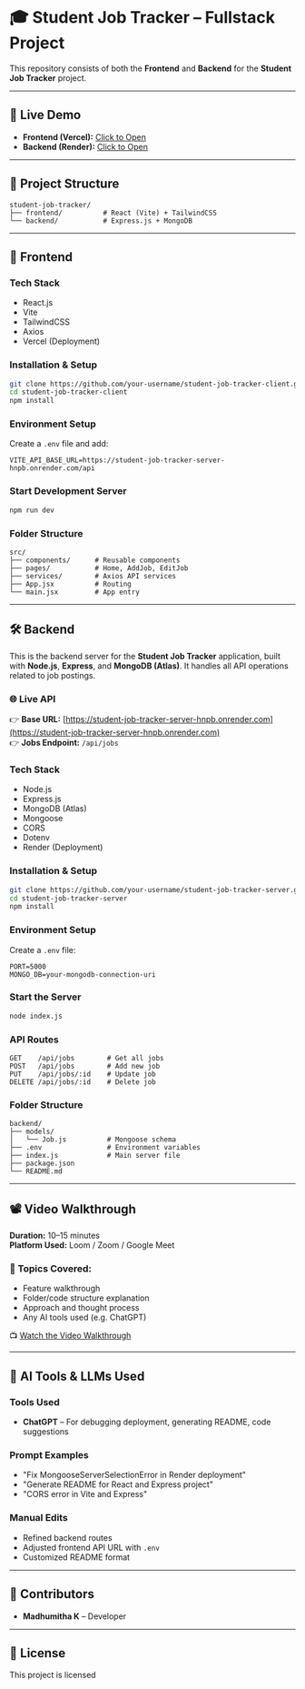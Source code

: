 # 🎓 Student Job Tracker – Fullstack Project

This repository consists of both the **Frontend** and **Backend** for the **Student Job Tracker** project.

---

## 🚀 Live Demo

- **Frontend (Vercel):** [Click to Open](https://student-job-tracker-client.vercel.app/)
- **Backend (Render):** [Click to Open](https://student-job-tracker-server-hnpb.onrender.com/api)

---

## 📂 Project Structure

```
student-job-tracker/
├── frontend/          # React (Vite) + TailwindCSS
└── backend/           # Express.js + MongoDB
```

---

## 🧩 Frontend

### Tech Stack

- React.js
- Vite
- TailwindCSS
- Axios
- Vercel (Deployment)

### Installation & Setup

```bash
git clone https://github.com/your-username/student-job-tracker-client.git
cd student-job-tracker-client
npm install
```

### Environment Setup

Create a `.env` file and add:

```env
VITE_API_BASE_URL=https://student-job-tracker-server-hnpb.onrender.com/api
```

### Start Development Server

```bash
npm run dev
```

### Folder Structure

```
src/
├── components/      # Reusable components
├── pages/           # Home, AddJob, EditJob
├── services/        # Axios API services
├── App.jsx          # Routing
└── main.jsx         # App entry
```

---

## 🛠 Backend

This is the backend server for the **Student Job Tracker** application, built with **Node.js**, **Express**, and **MongoDB (Atlas)**. It handles all API operations related to job postings.

### 🌐 Live API

👉 **Base URL:** [https://student-job-tracker-server-hnpb.onrender.com](https://student-job-tracker-server-hnpb.onrender.com)  
👉 **Jobs Endpoint:** `/api/jobs`

### Tech Stack

- Node.js
- Express.js
- MongoDB (Atlas)
- Mongoose
- CORS
- Dotenv
- Render (Deployment)

### Installation & Setup

```bash
git clone https://github.com/your-username/student-job-tracker-server.git
cd student-job-tracker-server
npm install
```

### Environment Setup

Create a `.env` file:

```env
PORT=5000
MONGO_DB=your-mongodb-connection-uri
```

### Start the Server

```bash
node index.js
```

### API Routes

```
GET    /api/jobs        # Get all jobs
POST   /api/jobs        # Add new job
PUT    /api/jobs/:id    # Update job
DELETE /api/jobs/:id    # Delete job
```

### Folder Structure

```
backend/
├── models/
│   └── Job.js          # Mongoose schema
├── .env                # Environment variables
├── index.js            # Main server file
├── package.json
└── README.md
```

---

## 📽 Video Walkthrough

**Duration:** 10–15 minutes  
**Platform Used:** Loom / Zoom / Google Meet

### 🎥 Topics Covered:

- Feature walkthrough
- Folder/code structure explanation
- Approach and thought process
- Any AI tools used (e.g. ChatGPT)

📺 [Watch the Video Walkthrough](https://drive.google.com/file/d/1LzBdXPkZ8GEy6NhwQtelEg81C77ym2Jj/view?usp=sharing)

---

## 🤖 AI Tools & LLMs Used

### Tools Used

- **ChatGPT** – For debugging deployment, generating README, code suggestions

### Prompt Examples

- "Fix MongooseServerSelectionError in Render deployment"
- "Generate README for React and Express project"
- "CORS error in Vite and Express"

### Manual Edits

- Refined backend routes
- Adjusted frontend API URL with `.env`
- Customized README format


---

## 🙌 Contributors

- **Madhumitha K** – Developer

---

## 📃 License

This project is licensed 

